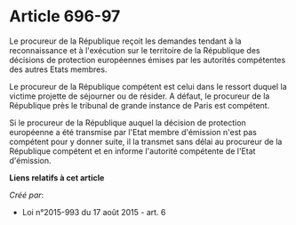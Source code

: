 # Article 696-97

Le procureur de la République reçoit les demandes tendant à la reconnaissance et à l'exécution sur le territoire de la
République des décisions de protection européennes émises par les autorités compétentes des autres Etats membres. 

Le procureur de la République compétent est celui dans le ressort duquel la victime projette de séjourner ou de résider. A
défaut, le procureur de la République près le tribunal de grande instance de Paris est compétent. 

Si le procureur de la République auquel la décision de protection européenne a été transmise par l'Etat membre d'émission
n'est pas compétent pour y donner suite, il la transmet sans délai au procureur de la République compétent et en informe
l'autorité compétente de l'Etat d'émission.

**Liens relatifs à cet article**

_Créé par_:

  - Loi n°2015-993 du 17 août 2015 - art. 6
